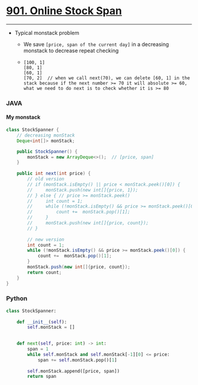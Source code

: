 # [901. Online Stock Span](https://leetcode.com/problems/online-stock-span/)

---

- Typical monstack problem

  - We save `[price, span of the current day]` in a decreasing monstack to decrease repeat checking

  - ```pseudocode
    [100, 1]
    [80, 1]
    [60, 1]
    [70, 2]  // when we call next(70), we can delete [60, 1] in the stack because if the next number >= 70 it will absolute >= 60, what we need to do next is to check whether it is >= 80
    ```

    



### JAVA

#### My monstack

```java
class StockSpanner {
    // decreasing monStack
    Deque<int[]> monStack;

    public StockSpanner() {
        monStack = new ArrayDeque<>();  // [price, span]
    }
    
    public int next(int price) {
        // old version
        // if (monStack.isEmpty() || price < monStack.peek()[0]) {
        //     monStack.push(new int[]{price, 1});
        // } else { // price >= monStack.peek()
        //     int count = 1;
        //     while (!monStack.isEmpty() && price >= monStack.peek()[0]) {
        //         count +=  monStack.pop()[1];
        //     }
        //     monStack.push(new int[]{price, count});
        // }
        
        // new version
        int count = 1;
        while (!monStack.isEmpty() && price >= monStack.peek()[0]) {
            count +=  monStack.pop()[1];
        }
        monStack.push(new int[]{price, count});        
        return count;
    }
}
```



### Python

```python
class StockSpanner:
    
    def __init__(self):
        self.monStack = []
        

    def next(self, price: int) -> int:
        span = 1
        while self.monStack and self.monStack[-1][0] <= price:
            span += self.monStack.pop()[1]
        
        self.monStack.append([price, span])
        return span
```

